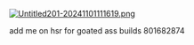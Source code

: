 [![Untitled201-20241101111619.png](https://i.postimg.cc/CxvbJD6n/Untitled201-20241101111619.png)](https://postimg.cc/fV93R3sM)

add me on hsr for goated ass builds 801682874
